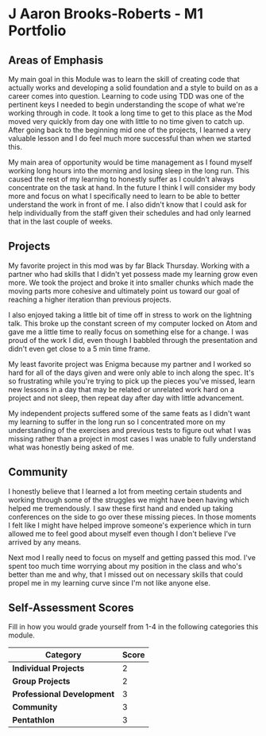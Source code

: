 # J Aaron Brooks-Roberts - M1 Portfolio

## Areas of Emphasis

My main goal in this Module was to learn the skill of creating code that actually works
and developing a solid foundation and a style to build on as a career comes into
question. Learning to code using TDD was one of the pertinent keys I needed to begin
understanding the scope of what we're working through in code. It took a long time
to get to this place as the Mod moved very quickly from day one with little to no time
given to catch up. After going back to the beginning mid one of the projects, I learned
a very valuable lesson and I do feel much more successful than when we started this.

My main area of opportunity would be time management as I found myself working long hours
into the morning and losing sleep in the long run. This caused the rest of my learning to
honestly suffer as I couldn't always concentrate on the task at hand. In the future I
think I will consider my body more and focus on what I specifically need to learn to be
able to better understand the work in front of me. I also didn't know that I could ask for
help individually from the staff given their schedules and had only learned that in the
last couple of weeks.

## Projects

My favorite project in this mod was by far Black Thursday. Working with a partner who had
skills that I didn't yet possess made my learning grow even more. We took the project and
broke it into smaller chunks which made the moving parts more cohesive and ultimately point
us toward our goal of reaching a higher iteration than previous projects.

I also enjoyed taking a little bit of time off in stress to work on the lightning talk. This
broke up the constant screen of my computer locked on Atom and gave me a little time to really
focus on something else for a change. I was proud of the work I did, even though I babbled
through the presentation and didn't even get close to a 5 min time frame.

My least favorite project was Enigma because my partner and I worked so hard for all of the
days given and were only able to inch along the spec. It's so frustrating while you're trying
to pick up the pieces you've missed, learn new lessons in a day that may be related or unrelated
work hard on a project and not sleep, then repeat day after day with little advancement.

My independent projects suffered some of the same feats as I didn't want my learning to
suffer in the long run so I concentrated more on my understanding of the exercises and previous
tests to figure out what I was missing rather than a project in most cases I was unable to
fully understand what was honestly being asked of me.

## Community

I honestly believe that I learned a lot from meeting certain students and working through
some of the struggles we might have been having which helped me tremendously. I saw these first
hand and ended up taking conferences on the side to go over these missing pieces. In those
moments I felt like I might have helped improve someone's experience which in turn allowed me
to feel good about myself even though I don't believe I've arrived by any means.

Next mod I really need to focus on myself and getting passed this mod. I've spent too much time
worrying about my position in the class and who's better than me and why, that I missed out on
necessary skills that could propel me in my learning curve since I'm not like anyone else.

## Self-Assessment Scores

Fill in how you would grade yourself from 1-4 in the following categories this module.

| Category                     | Score |
| -----------------------------| ----- |
| **Individual Projects**      |   2   |
| **Group Projects**           |   2   |
| **Professional Development** |   3   |
| **Community**                |   3   |
| **Pentathlon**               |   3   |
